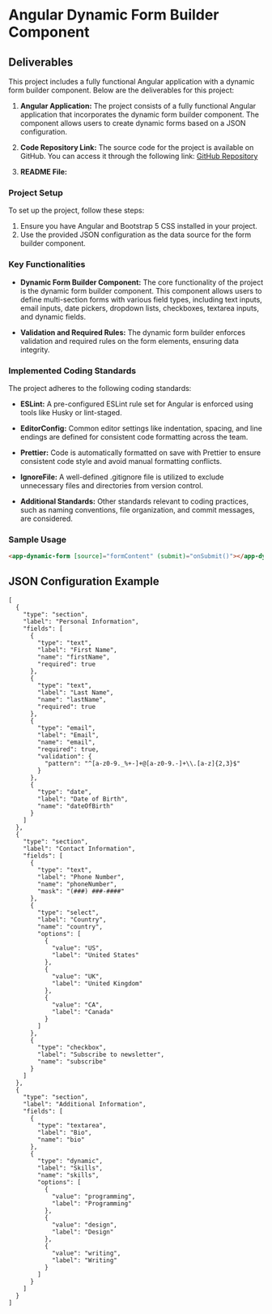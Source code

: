 # Angular Dynamic Form Builder Component

## Deliverables

This project includes a fully functional Angular application with a dynamic form builder component. Below are the deliverables for this project:

1. **Angular Application:** The project consists of a fully functional Angular application that incorporates the dynamic form builder component. The component allows users to create dynamic forms based on a JSON configuration.

2. **Code Repository Link:** The source code for the project is available on GitHub. You can access it through the following link: [GitHub Repository](https://github.com/muhammadshiraz/angular-dynamic-form-builder-component)

3. **README File:**

### Project Setup

To set up the project, follow these steps:

1. Ensure you have Angular and Bootstrap 5 CSS installed in your project.
2. Use the provided JSON configuration as the data source for the form builder component.

### Key Functionalities

- **Dynamic Form Builder Component:** The core functionality of the project is the dynamic form builder component. This component allows users to define multi-section forms with various field types, including text inputs, email inputs, date pickers, dropdown lists, checkboxes, textarea inputs, and dynamic fields.

- **Validation and Required Rules:** The dynamic form builder enforces validation and required rules on the form elements, ensuring data integrity.

### Implemented Coding Standards

The project adheres to the following coding standards:

- **ESLint:** A pre-configured ESLint rule set for Angular is enforced using tools like Husky or lint-staged.

- **EditorConfig:** Common editor settings like indentation, spacing, and line endings are defined for consistent code formatting across the team.

- **Prettier:** Code is automatically formatted on save with Prettier to ensure consistent code style and avoid manual formatting conflicts.

- **IgnoreFile:** A well-defined .gitignore file is utilized to exclude unnecessary files and directories from version control.

- **Additional Standards:** Other standards relevant to coding practices, such as naming conventions, file organization, and commit messages, are considered.

### Sample Usage

```html
<app-dynamic-form [source]="formContent" (submit)="onSubmit()"></app-dynamic-form>
```

## JSON Configuration Example

```base
[
  {
    "type": "section",
    "label": "Personal Information",
    "fields": [
      {
        "type": "text",
        "label": "First Name",
        "name": "firstName",
        "required": true
      },
      {
        "type": "text",
        "label": "Last Name",
        "name": "lastName",
        "required": true
      },
      {
        "type": "email",
        "label": "Email",
        "name": "email",
        "required": true,
        "validation": {
          "pattern": "^[a-z0-9._%+-]+@[a-z0-9.-]+\\.[a-z]{2,3}$"
        }
      },
      {
        "type": "date",
        "label": "Date of Birth",
        "name": "dateOfBirth"
      }
    ]
  },
  {
    "type": "section",
    "label": "Contact Information",
    "fields": [
      {
        "type": "text",
        "label": "Phone Number",
        "name": "phoneNumber",
        "mask": "(###) ###-####"
      },
      {
        "type": "select",
        "label": "Country",
        "name": "country",
        "options": [
          {
            "value": "US",
            "label": "United States"
          },
          {
            "value": "UK",
            "label": "United Kingdom"
          },
          {
            "value": "CA",
            "label": "Canada"
          }
        ]
      },
      {
        "type": "checkbox",
        "label": "Subscribe to newsletter",
        "name": "subscribe"
      }
    ]
  },
  {
    "type": "section",
    "label": "Additional Information",
    "fields": [
      {
        "type": "textarea",
        "label": "Bio",
        "name": "bio"
      },
      {
        "type": "dynamic",
        "label": "Skills",
        "name": "skills",
        "options": [
          {
            "value": "programming",
            "label": "Programming"
          },
          {
            "value": "design",
            "label": "Design"
          },
          {
            "value": "writing",
            "label": "Writing"
          }
        ]
      }
    ]
  }
]
```
